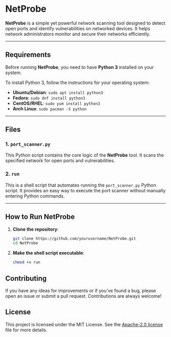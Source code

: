 # NetProbe

**NetProbe** is a simple yet powerful network scanning tool designed to detect open ports and identify vulnerabilities on networked devices. It helps network administrators monitor and secure their networks efficiently.

---

## Requirements

Before running **NetProbe**, you need to have **Python 3** installed on your system. 

To install Python 3, follow the instructions for your operating system:

- **Ubuntu/Debian**: `sudo apt install python3`
- **Fedora**: `sudo dnf install python3`
- **CentOS/RHEL**: `sudo yum install python3`
- **Arch Linux**: `sudo pacman -S python`

---

## Files

### 1. `port_scanner.py`
This Python script contains the core logic of the **NetProbe** tool. It scans the specified network for open ports and vulnerabilities.

### 2. `run`
This is a shell script that automates running the `port_scanner.py` Python script. It provides an easy way to execute the port scanner without manually entering Python commands.

---

## How to Run NetProbe

1. **Clone the repository**:
   ```bash
   git clone https://github.com/yourusername/NetProbe.git
   cd NetProbe
   ```
2. **Make the shell script executable**:
   ```bash
   chmod +x run
   ```
## Contributing
If you have any ideas for improvements or if you've found a bug, please open an issue or submit a pull request. Contributions are always welcome!

## License
This project is licensed under the MIT License. See the [Apache-2.0 license](LICENSE) file for more details.
